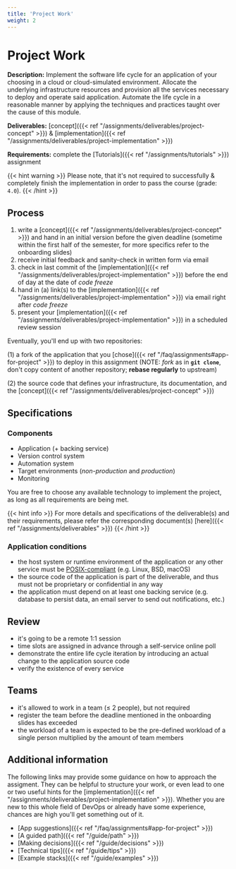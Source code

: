 ```yaml
---
title: 'Project Work'
weight: 2
---
```



Project Work 
============


__Description:__ Implement the software life cycle for an application of your choosing in a cloud or cloud-simulated
environment. Allocate the underlying infrastructure resources and provision all the services necessary to deploy and
operate said application. Automate the life cycle in a reasonable manner by applying the techniques and practices
taught over the cause of this module.

__Deliverables:__ [concept]({{< ref "/assignments/deliverables/project-concept" >}}) &
                  [implementation]({{< ref "/assignments/deliverables/project-implementation" >}})

__Requirements:__ complete the [Tutorials]({{< ref "/assignments/tutorials" >}}) assignment

{{< hint warning >}}
Please note, that it's not required to successfully & completely finish the implementation in order to pass
the course (grade: `4.0`).
{{< /hint >}}


## Process

1. write a [concept]({{< ref "/assignments/deliverables/project-concept" >}}) and hand in an initial version before the given
   deadline (sometime within the first half of the semester, for more specifics refer to the onboarding slides)
2. receive initial feedback and sanity-check in written form via email
3. check in last commit of the [implementation]({{< ref "/assignments/deliverables/project-implementation" >}}) before
   the end of day at the date of *code freeze*
4. hand in (a) link(s) to the [implementation]({{< ref "/assignments/deliverables/project-implementation" >}})
   via email right after *code freeze* 
5. present your [implementation]({{< ref "/assignments/deliverables/project-implementation" >}}) in a scheduled review
   session

Eventually, you'll end up with two repositories:

(1) a fork of the application that you [chose]({{< ref "/faq/assignments#app-for-project" >}})
    to deploy in this assignment (NOTE: *fork* as in __`git clone`__, don't copy content of another repository;
    __rebase regularly__ to upstream)

(2) the source code that defines your infrastructure, its documentation, and the
    [concept]({{< ref "/assignments/deliverables/project-concept" >}})


## Specifications

### Components

* Application (+ backing service)
* Version control system
* Automation system
* Target environments (*non-production* and *production*)
* Monitoring

You are free to choose any available technology to implement the project, as long as all requirements are being met.  

{{< hint info >}}
For more details and specifications of the deliverable(s) and their requirements, please refer the
corresponding document(s) [here]({{< ref "/assignments/deliverables" >}})
{{< /hint >}}


### Application conditions

* the host system or runtime environment of the application or any other service must be 
  [POSIX-compliant](https://en.wikipedia.org/wiki/POSIX#POSIX-oriented_operating_systems)
  (e.g. Linux, BSD, macOS)
* the source code of the application is part of the deliverable, and thus must not be proprietary or
  confidential in any way 
* the application must depend on at least one backing service (e.g. database to persist data, an email server
  to send out notifications, etc.)


## Review

* it's going to be a remote 1:1 session
* time slots are assigned in advance through a self-service online poll  
* demonstrate the entire life cycle iteration by introducing an actual change to the application source code
* verify the existence of every service


## Teams

* it's allowed to work in a team (≤ 2 people), but not required
* register the team before the deadline mentioned in the onboarding slides has exceeded 
* the workload of a team is expected to be the pre-defined workload of a single person
  multiplied by the amount of team members


## Additional information

The following links may provide some guidance on how to approach the assigment. They can be helpful to structure your
work, or even lead to one or two useful hints for the [implementation]({{< ref "/assignments/deliverables/project-implementation" >}}).
Whether you are new to this whole field of DevOps or already have some experience, chances are high you'll get something
out of it.

* [App suggestions]({{< ref "/faq/assignments#app-for-project" >}})
* [A guided path]({{< ref "/guide/path" >}})
* [Making decisions]({{< ref "/guide/decisions" >}})
* [Technical tips]({{< ref "/guide/tips" >}})
* [Example stacks]({{< ref "/guide/examples" >}})
